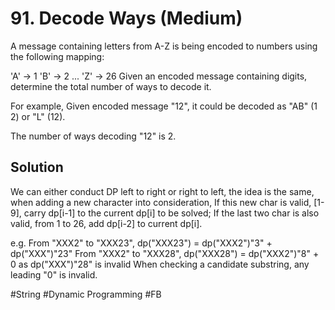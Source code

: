 # 91. Decode Ways (Medium)

A message containing letters from A-Z is being encoded to numbers using the following mapping:

'A' -> 1
'B' -> 2
...
'Z' -> 26
Given an encoded message containing digits, determine the total number of ways to decode it.

For example,
Given encoded message "12", it could be decoded as "AB" (1 2) or "L" (12).

The number of ways decoding "12" is 2.

## Solution
We can either conduct DP left to right or right to left, the idea is the same, when adding a new character into consideration,
If this new char is valid, [1-9], carry dp[i-1] to the current dp[i] to be solved;
If the last two char is also valid, from 1 to 26, add dp[i-2] to current dp[i].

e.g.
From "XXX2" to "XXX23", dp("XXX23") = dp("XXX2")"3" + dp("XXX")"23"
From "XXX2" to "XXX28", dp("XXX28") = dp("XXX2")"8" + 0 as dp("XXX")"28" is invalid
When checking a candidate substring, any leading "0" is invalid.

#String #Dynamic Programming
#FB
